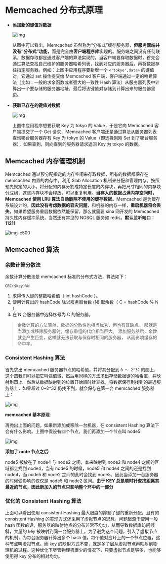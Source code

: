 # Memcached 分布式原理

* **添加新的键值对数据**

  ![img](http://upload-images.jianshu.io/upload_images/1845730-10c10a2fe42741bc.png?imageMogr2/auto-orient/strip%7CimageView2/2/w/1240)

  从图中可以看出，Memcached 虽然称为“分布式”缓存服务器，**但服务器端并没有“分布式”功能**，而是完全由**客户端程序库**实现的。服务端之间没有任何联系，数据存取都是通过客户端的算法实现的。当客户端要存取数据时，首先会通过算法查找自己维护的服务器哈希列表，找到对应的服务器后，再将数据存往指定服务器。例如：上图中应用程序要新增一个 `<'tokyo',data>` 的键值对，它通过 set 操作提交给 Memcached 客户端，客户端通过一定的哈希算法（比如：一般的求余函数或者强大的一致性 Hash 算法）从服务器列表中计算出一个要存储的服务器地址，最后将该键值对存储到计算出来的服务器里边。

* **获取已存在的键值对数据**

  ![img](http://upload-images.jianshu.io/upload_images/1845730-6c64b4a1fc593b3a.png?imageMogr2/auto-orient/strip%7CimageView2/2/w/1240)

  上图中应用程序想要获取 Key 为 tokyo 的 Value，于是它向 Memcached 客户端提交了一个 Get 请求，Memcached 客户端还是通过算法从服务器列表查询哪台服务器存有 Key 为 tokyo 的 Value（即选择刚刚 Set 到了哪台服务器），如果查到，则向查到的服务器请求返回 Key 为 tokyo 的数据。

## Memcached 内存管理机制

Memcached 通过预分配指定的内存空间来存取数据，所有的数据都保存在 memcached 内置的内存中。利用 Slab Allocation 机制来分配和管理内存。按照预先规定的大小，将分配的内存分割成特定长度的内存块，再把尺寸相同的内存块分成组，这些内存块不会释放，可以重复利用。**当存入的数据占满内存空间时，Memcached 使用 LRU 算法自动删除不使用的缓存数据**。Memcached 是为缓存系统设计的，**因此没有考虑数据的容灾问题**，和机器的内存一样，**重启机器将会丢失**，如果希望服务重启数据依然能保留，那么就需要 sina 网开发的 Memcached 持久性内存缓冲系统，当然还有常见的 NOSQL 服务如 redis。**默认监听端口：11211**

![img-c500](http://static.oschina.net/uploads/space/2016/0508/101421_MhjH_1759553.png)

## Memcached 算法

### 余数计算分散法

余数计算分散法是 memcached 标准的分布式方法，算法如下：

```
CRC($key)%N
```

1.  求得传入键的整数哈希值（ int hashCode ）。
1.  使用计算出的 hashCode 除以服务器台数 (N) 取余数（ C = hashCode % N ）
1.  在 N 台服务器中选择序号为 C 的服务器。

> 余数计算的方法简单，数据的分散性也相当优秀，但也有其缺点。 那就是当添加或移除服务器时，缓存重组的代价相当巨大。 添加服务器后，余数就会产生巨变，这样就无法获取与保存时相同的服务器， 从而影响缓存的命中率。

### Consistent Hashing 算法

首先求出 memcached 服务器节点的哈希值，并将其分配到 `0 ～ 2^32` 的圆上，这个圆我们可以把它叫做值域，然后用同样的方法求出存储数据键的哈希值，并映射到圆上。然后从数据映射到的位置开始顺时针查找，将数据保存到找到的最近服务器上，如果超过 0~2^32 仍找不到，就会保存在第一台 memcached 服务器上：

![img](http://static.oschina.net/uploads/space/2016/0508/104611_1XXX_1759553.png)

**memcached 基本原理**:

再抛出上面的问题，如果新添加或移除一台机器，在 consistent Hashing 算法下会有什么影响。上图中假设有四个节点，我们再添加一个节点叫 node5:

![img](http://static.oschina.net/uploads/space/2016/0508/104838_fEr1_1759553.png)

**添加了 node 节点之后**:

node5 被放在了 node4 与 node2 之间，本来映射到 node2 和 node4 之间的区域都会找到 node4，当有 node5 的时候，node5 和 node4 之间的还是找到 node4，而 node5 和 node2 之间的此时会找到 node5，因此当添加一台服务器的时候受影响的仅仅是 node5 和 node2 区间。**由于 KEY 总是顺时针查找距离其最近的节点，因此新加入的节点只影响整个环中的一部分**

### 优化的 Consistent Hashing 算法

上面可以看出使用 consistent Hashing 最大限度的抑制了键的重新分配，且有的 consistent Hashing 的实现方式还采用了虚拟节点的思想。问题起源于使用一般 hash 函数的话，服务器的映射地点的分布非常不均匀，从而导致数据库访问倾斜，大量的 key 被映射到同一台服务器上。为了避免这个问题，引入了虚拟节点的机制，为每台服务器计算出多个 hash 值，每个值对应环上的一个节点位置，这种节点叫虚拟节点。而 key 的映射方式不变，就是多了层从虚拟节点再映射到物理机的过程。这种优化下尽管物理机很少的情况下，只要虚拟节点足够多，也能够使用得 key 分布的相对均匀。
